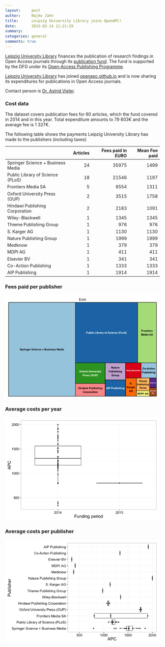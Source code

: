 ```yaml
---
layout:     post
author:		Najko Jahn
title:      Leipzig University Library joins OpenAPC!
date:       2015-02-14 11:21:29
summary:    
categories: general
comments: true
---
```




[Leipzig University Library](https://www.ub.uni-leipzig.de/) finances the publication of research findings in Open Access journals through its [publication fund](https://www.ub.uni-leipzig.de/open-access/publikationsfonds/). The fund is supported by the DFG under its [Open-Access Publishing Programme](http://www.dfg.de/en/research_funding/programmes/infrastructure/lis/funding_opportunities/open_access_publishing/index.html).

[Leipzig University Library](https://www.ub.uni-leipzig.de/) has joined [openapc.github.io](https://openapc.github.io)  and is now sharing its expenditures for publications in Open Access journals.

Contact person is [Dr. Astrid Vieler](https://www.ub.uni-leipzig.de/recherche/fachseiten/veterinaermedizin/).

### Cost data



The dataset covers publication fees for 60 articles, which the fund covered in 2014 and in this year. Total expenditure amounts to 79 603€ and the average fee is 1 327€.

The following table shows the payments Leipzig University Library has made to the publishers (including taxes)


|                                  | Articles| Fees paid in EURO| Mean Fee paid|
|:---------------------------------|--------:|-----------------:|-------------:|
|Springer Science + Business Media |       24|             35975|          1499|
|Public Library of Science (PLoS)  |       18|             21546|          1197|
|Frontiers Media SA                |        5|              6554|          1311|
|Oxford University Press (OUP)     |        2|              3515|          1758|
|Hindawi Publishing Corporation    |        2|              2183|          1091|
|Wiley-Blackwell                   |        1|              1345|          1345|
|Thieme Publishing Group           |        1|               976|           976|
|S. Karger AG                      |        1|              1130|          1130|
|Nature Publishing Group           |        1|              1999|          1999|
|Medknow                           |        1|               379|           379|
|MDPI AG                           |        1|               411|           411|
|Elsevier BV                       |        1|               341|           341|
|Co-Action Publishing              |        1|              1333|          1333|
|AIP Publishing                    |        1|              1914|          1914|

### Fees paid per publisher

![plot of chunk tree_leipzig](/figure/tree_leipzig-1.png) 

###  Average costs per year

![plot of chunk box_leipzig_year](/figure/box_leipzig_year-1.png) 

###  Average costs per publisher

![plot of chunk box_leipzig_publisher](/figure/box_leipzig_publisher-1.png) 

